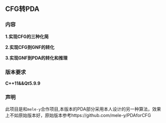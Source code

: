 ## CFG转PDA

### 内容

**1.实现CFG的三种化简**

**2.实现CFG到GNF的转化**

**3.实现GNF到PDA的转化和推理**

### 版本要求

**C++11&&Qt5.9.9**

###  声明

此项目是和`mele-y`合作项目,本版本的PDA部分采用本人设计的另一种算法，效果上不如原始版本好，原始版本参考https://github.com/mele-y/PDAforCFG



